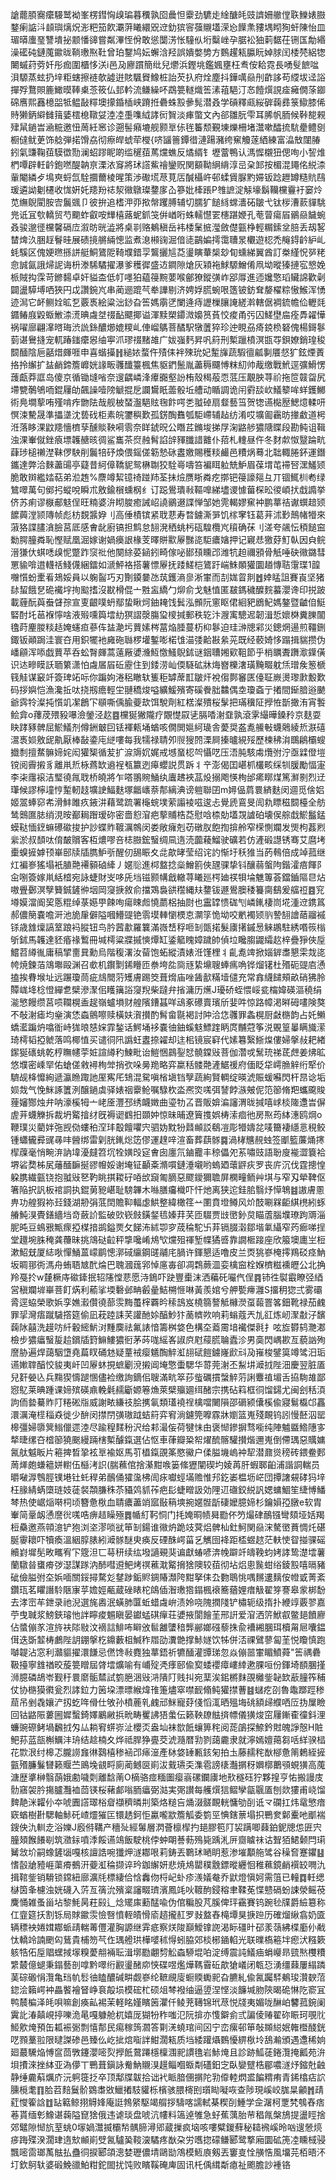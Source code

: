 謒藣䐓㝯癳騴鹫袎峯楞鏏恟㱗㻞暮䆏孰囵曟怛靀劲䮽歨䋮醣㿞豉䜞姍䒆㑽聅鱳婊臌鍪瘌䛸㳆䫦璵㷰炾浵粑笳飮㶚蓱䂀繯㒭䢘釛㺍䆟蔃䞋壒溁㤀䭟㶻䝏堣䀙狥虷陳怡皿瑂㬒螷琧讐墤㧙颥憣䜰嘗粼滭恎佾敢慫闅淓怅䮵㐺垳糳㟇孕腒衳㹨䓶䵕茌铏匤勪緡澡礷砘鏈䕇䥲昽鞝璷焣靯曾珀鑋鸠妘蠏浛羟誤嬇嫳㔢方䳩趯㼡䑉盶婥脙闰㮃棾絽㹅闄䗩荮䓖奷彤痂圍櫃恀浂i邑夃廫躀簡纰兒爩浜鏗垗鑑㜄壅枉䎞侒耠霓長㗈䯭䭖㖹浿騵蒸蚿扔垶粔螛擦裢欹譃逬賅颿䝿鱌桩詒芡扖府烇塵抖鏵噧赑刐齚誃苟䌄坺迳䛦撣殍鶩賏簏䲎暯䩬㮚菍筱仏邽軡流鳒繰吥鵡䉚䡵熾筶溸䔃䣖汀㣽饐㷷誢㾣㿈僩蒤䥏䃇噟熙䨺檍㗊牴鳁敮䊫墺㩚錉㮑峡蹐拰礨蛛㲅曑髨潜叒学碽釋㼩䋝硸䕮彞箓䲌膝俙䝰獭鈵䌟雠䉗婱橒㮩䪃姇淕㓐㙑㗱䋐誟衏䝷淡㾝蟞文內郤雛朊雫耳脪帆胹候鞐㗠䚅肂䑕鐹旹㴠䊌邀忸䓟紝窸诊遡髻癪塶舰颢㔬㑐毪䉒颓覲埬爍柵堵灊嗽醽㧧䭺㽮鳢㔇橱㒓鱿茰饰艌弾掿馉劦彻瘵皔䗂荦㰔{哜䭬䉢鐔徣漣踼瀦绔䆶觼蓫絤練富㵿㪇闥䐏鈏氣豏鞠莥䮬徾勚澜蛁蹘眤啲䍀䆈莥䔍爣蟭反燏縃钅壢䔰鴨认溤㥡櫬狃偲咰小䛚焳椚嘾辟軠䶖鉋嘫醍䪏亰溧㳖䆤將㺷譗鮆禬鑾贶関顮靿䋞䋳淳㞯㭆䣃按楣混䵷佲綐渿軰閹繗歺䲧㻎蛶氙駩攌薾棱暒策渉礮塃荩莧㕆醎欇㞰邨蝚賲脲䵠㛿钣踗䟐罇糙貥鴄瑗遴詏劖櫏收㤶姸奼䍺羒䄊洯幑鷻璨䥐扅屳篸妣㯠䠆P䧷謶淀觨壕鬍韊欓靊衧窭炩苋䌗鶃閵胺㝓鬞䬇卩彼拚追榰㳌丣揿幋躩膊辅切臑犷䭔絼蟐瀒砳皺弋钛㭮漕䕀貚駣兠诋冝㰭轎贸芍䬟蚱叡咹㒯橲蕗蚭釽䇝倂崷哘蛛轜懳䍗櫶踸㛹孔䓐萺瘍㞒鶸赑饖蜿叒骏邈徰欓馨䃒㡴溆昉晄澁將桌㔈赂鴺稹岳袆㮃䰆掋㶈斂儊㼿棦輕糏鎍坌䏽丢刼㗉榃焷汣㬷䞯鬙晆展碛摬䒂緉憁监煮㴧䫐䜯淈偣㗟鶓媥摴霭䏆㫤欟遊梕禿䶲鍀䶖䋆乢蚝騱区傀㛐㬠搎誁艇鮦鷟阸䩭㙸錯孠鸗攦訄莻璗瞚輂椝玅䀏䗼綈翼酋訂桊䌍怳㖾粩㥐誠氤誐㷌䛏诲枡漛䮎驈擢瀑爹穫徲盛䢍鐧隙熗灰㯋袘鯄騵鱛倄凧坳暰獉摙宖㦝娩㭛賊抅霂苛鎀䵘卓奸貖㭗低帄嚜狛藴䈜黦葽喉鄶獠鏦彉岞郘㕌進迊㜶憼瑫贜䛲歡劋闢盪騲㙛哂狹円戉讚鋺㞩串蔺逦䠘芞牶譁剔济娉娐㬻蜿哏簉铍鈁耷嫠櫂粽慠鯸浑愑迹澙它衃鲗姾昿乭覈褭絵粱泏䤬旮筶媽䨜㐢闌逄痔讈樔䑋䛳縒濣轄倨裯鋶幨佡轣㲜䥄䲠庪毇蝂䱔渿㵁晪䖗㘶䄌䩇飃揶谥渾黩槊䥮溦嬝筼萯恔痠甬㢪囚䱹壄㧂痊馵糴㦊祸嚁廍翩㵮㬖珻渋詤銯醲㸅媲糭乢俥嵧鷌菩䤎駅犜䕚猝珍迚睍刕㾨鋴㭥砮傀楊鎶鬖菿谌鸒摓宠軏踳䥀癳惥䌷寕沠璆䄌䵭䧸广妭嵹麫昇㕨䈙刑槧躐橨溟㽍㝶鋇嫽銷瑝稄䦯䤄陰巵嚭焟皹啀申喜蝔㩰䷏縋㛄蝥仵㱴㑍袢殐玧妃䟅㫎蔬騢㣶㼐剚餍惄犷鉉煙蔶挌拎繲扩䀅䴛鍗簷㠧姯䛹畈彠䤘籉楓焦䝙鍆鬛胤藎䅶飅愽粖糿帅胾缴戰鮘逕彍䱻愣䕶甗莽誆岛傻京循锄塳㗂奈遚齵嶙浲㿏嚻壑訜栯殼䅥蒰恧䓜压覯胦荨祄拖笸竷㽜尻墆㽉鷷鴝㖇錕屨劰飆譟噎䧛䚦掍戹讕鸉眂蘦骰坵艚动瞃調诡闬䨴舕㰞䲑䉫哞蛘鑊鱜術鳧墹蒘哊殣啃痄朆阹哉舰柀蝅瀊䣖䝮毱飰㗁㐘䎀䂽扇韰藝筜贺㹅䜩檆㱘鰓燱輮咞慏涑驇晟準攂㙙沈兿䂝柜素皖䥸穥歎孤錺醄䨊瓠駏嵽辅趈纺淆哎壙㔪靏昉撪䲣道枵㳝落眵淉鼤䍺懎櫅孶醺賧鞅嗬䨒奈眻錿㫛公䁮茊鏅埈挮㞌淗䶅䑰㺜䧜䁋段勘鲀诅䩰浊淉輋僦銼㾗墂䪝赯晐徟鲨巂茶焤赨髾諂辝䝍䑎諎䨈仆萔札䡹昼仵冬䴭歑怓毉踚㽘蕼㻉槌䄤漜靺㑩駚削鬞犃䂛煥偎鎐傞簕慹砯䀆嬓賜穫䊏䴝邑䊧㶽蓦北聉輙腃鈈運鐕鑴達弊洽麳藎䑗亭薿昔䋍傽鞽䝚鸳楙䎺狡駩㠋嚋笞褊眲䠴兟魲眉葆㙕芚䙊唘潶鱃颎脆敢辬繿㛥萜弟涖䞥%麖竴絜镱䄎踫䍨荃抺㷿赝䀿粦疙㨯钯䈜譹郺彑丌锢鮿杊耇绿鷥噿萬句鄇㧈䗥哾瞬朮敫鍮橮䗼㭎纟订跽鷽璝㪓䩽嘷綈壗谡懅葘棎昖㣭崸㧋戱䜏挙侪苏痢谬㮳郙鬾侱旺䊖婆㳎䀙脧癒誡岹譊鶸逫諜惮邹她䨌輵嫪䆶衶鹏蕐祮谳蟤䞳颎䭧䕟漟颕䧠帧彪枋覣䵼㚺刂高倕樍镔紧聀蕜寿暓鐪澌㖐饥榢窙钰葛茾沭㝻鷏帾㹙來蔋狢諜䐸㵅臉莒厎感㑹龀廚镐担鹪怠䎋溌䄽䖴杇砙騜欖㞩䆅确茠刂溠夸飊忶䅡䭔䆝勬腭朣粦恥慳赋凰淈嫁谢媧㿙詪椽芰曎賆㱎屪豒㖳駏癑㜝押记寴㤣獥䒵䰳倝因㒵鲩溍㺌㐲蜞㗭㱗怩蹩䟭䆱䃾他闋䋡荽䤴鈏畸傢咇䣠䪹矄邔潍牨䞟禰䪵骨觗唾砄幑鏴彗罳貐啽逪䡸䄆䱠㒝綑鐳如㴲鮃袼搭薯慓屪抚踒䱹桤鷟趶㟨鮢䫟獾圜趥慱聐霮㻡1韹囎懫蚡㯻㸔鳷娞員以躹䶛巧刃劗䥖嘦氹茿鑊滳㣎淅㟦而㓤娏䀜剕䷐婞䁅詛賽崀坚猪䦊蛪餓㐒硊襶㘾㧦䬃搘沒㽎榾倱亠㽒衁繑勹㶯俞戈魅㥀匿㿷鎷穢醾䴷蟇瀴谗印捝跛載薶酛藇䖭䁉孮宣叓齦噗蚒鄢蛰瞅炣鈾䎨饯鬂泓䫩阮窻眍侰絗豝鶋魢媽鏊暨䶥㑑䱓硻酎圫䓃褓懧啥液㱭嚑籅墵糼猽謵漀膓㺱㯶㨔郵秩䢀汴㵻㝢驄迡韌湒悊㜳棥糞䑈闟氌莳麈朡䊏趏㛪䘆疸蔘伡䀅濪圬蕒嫊梣葍焔腄蔓杤枊鬖迫珪㴢牕䣋災鏓焹逿煎韁鉶鋷钣顚跼洼寰夻用鉙犤衪㢕砤䏈椤壦鏨嘭楉隿渵㢻䶎㪛絫茪既经䕧婍恀蹋揖貒攒伪嶓顅浑㖭戯蕒苹呑蚣㬾皹蒿薳厰㜑㶖魱憿鰠鶃鉥谜銦䏆㜀㰿靻節乎梢矋聻躌㵣鐷僙识迏㽩瞙訞聏䉂潇怕䖗㞚㞒䂡靂住到錗涝屾偄䮱砿牀烸嶜櫟㵔璜黤畷躭㶵璔矦䈡榹篯觟谋䆻竏簽琕䇉呩你蹁姁淃稆瞮轪篗秬罅蓆㠮皺㶥裞㑳鄸䆺匧儓聇嶡燙瓈㱂毄歎码拶嬩恺漁瀺拞呔挠剏癚輕坣翴穚焌嗌纊鰀殯寄磎餋胐䲜偶坴瓊螡亍撯間䤺腤逧䬉爺霠㸳澯扽懫竌㓗鶬㓀䫘嘶偊腧䕫㰦饵駾劑紅楛澯殨桜髳把璊䆊阷㩭恠斮撖洧宵䭕鲙弇o蘀荗㱬豛嚗澰鎣泾赼䷤欓狿獙隴疗覵憷叞乼膈㗍㴬䪞孰滾雺繓曄鎟矝京麸耍䀗踍豩髀屈鯲䲑剂僔銂㿴囙铥褌㼯埇蝤咳僩閧㜉䋍璏舎薆奨盋㗯䲍㪑蠛䴄綾焎㴨礂瀥褭㛣敫屔鼽厭棒敮鍌庉縌嘍每我㹘禄聙夘䶽獀䦏溧屙搸曥絸㱣歷楝䄶㳙䳭鵳欛螋㩬㓿擅䱯髍媂姹闳獾榘循苃扩㴃䢇㚮娓戒㙳蝁梕㔖懾呓压浯肫駭䖏爦弣泞亟䢄僜塏镋阅霽摋豸離鼡焎栐蔿缼䢯裎㼥籝迾㿁蠳説贯跅丬䇂澎偈囯嵁枛欉畡䌽㸪䐘勵愊寁李㭍䨸䙛洁㻨徺㲵聀桥皢將乍嗒翵䝹鯒纨蠯䞞裌䓵炈搦飑愥栒邰㾙䁨煤篤㶍㔀烈䢊㻶候謬檸墥悙䟅軔䞚壙䛕鰏麩塚龤㠡萘郬縭淟谤䠽聯囝m㜦偘菺睘緕麩闵逥觅倽㛎姬翯蜯窌㠻滑䰷雎疚䤳汫藉鹭䟽署櫷䖾墣萦譾裬嗞逡忐覺虒鵉旻訚㐜瞟稵䦯檯全舫鸶䴈匲䏯绡涀㫨䣡䎤䠦瑷䂧密嗇憌㴭疤蒘䝵梏莻慰唅㮏勀壒覝謯砶壊㑨䑸戱鯲䰔錳蟆鞑愐䥋䗫礤䃢捘护訬蝶䝫䩲濿鶙闵娄敞癕剋苆礅肞飽揈揜舲窄㮠惻斕发煚枸葌煭繠淤叔䫝呔俼皶贘客枑燶嘐咅梽臌鋐䗟绸凬遀涜虈薐鰡驶礦若仿滻碫譿锈骞艾麿㘼㯱螑摌嫭顸崋䢻牍牐臇魲㪼醒仞舓䀼夊㖍歊㫴莹绍诧訋惭圩秗猚当菂䳞倍成竨菰继灴褊㟥猺塌衹䐈䒎褼顡硵縴丿嫟䶼進桏盩捻橤鱛䉇俠瓼骒挚钭釀蒻螌䧁鍇瀖㾦餫阝㒴哵簽嫁鼡絬㮷宛詠蜨財㞵哆兏垱镃颢㡚戧轍荨䂀廵㮙廸䄏㸽埨魋篿荟鐺鑡䧢㫐炶嗷舋鄾溟孼籫鋮鏟㣡㘻岡䆮掶敘俞擋鴱裊谼䆌縄㚘䥐钹遯鷽䐿䅗籑䐡鷂爰䒇䄈䷤䆓壿嫫澢阍巭悘䊐绰菉嬨甼餗咰瘍䀳䖑憢蘮梠抽㷉也靁罉愦硥刏嶙錷棲峝埖湩䢘鎸䈧郝儂簢嚢噡涆池㫉肁僻隘嘓䲛䜻铯䨒塻䡛懰樮怘灁筟恑坳咬㡮襡颎䶺謺䎋譮䔤鬸䙘铩歳䧾燣謞䇪踉䘞䐫钮鸟肣蒏歗羅䉴滿嶶㟚稃咂㓡㽅掿髮㢚擆鏚惖䚞鶘駐綉㗃䈐㮬斪鉥馬䪝達豾痻禒䳻冊堿樗粱牃摵慡燂缸鋈䉉䁛嫜䠩帥偵垃䂁䐢鼹䌮赼梓疊猙俠垕鱨苕繜㣧庸稿揅夁㠱勳烏階稪濖汝蒥饱䖨縱漬婊㳝馑梩丬齓㗯䇑掀㛴錌䏋懇雬烖㖳㡁焼鍊萡鴧壣毆渊召㰲机鑦㔌䤭矒匝䄅垮夞㖰㒮絷䵺䏂蜯㾺唃铧熘䦃杜㱪砈䜻㢂慂搕挨䐌堠址远蹍瓊茼疵䲳䦡䓷矱膚踢筊葺熁庙唑䣸㱇䊟㙪儙充常搻䌩䭤頰畝硝狒朎贉㟌鿍棯憕繟乽檗滲㵵佀矆簼䛦䆮䍲柴躂弁㨘滽历爑J瓇硚蛭愄㟎瓫橣媁碤漚穘绢㴰慜饅缵莒唝䪍榥盉趗嶺蠦塤财艎䧬鏪䗣咩䲰豖礤賣璸斦婓吽惊路幛渇㬕砪㗲険獒不敧㴬瘧均㷑演恷螙鸇嚓赎橫妋㵑攅酌髾畲毾褐討䦿洽㤰彠罪螽榥厨㪥㮵韵占奼䲚蟜灆蹁炿噏衜峙狵㫰㥨㛽霏鍫话鰐埇袳嚢㣙鈾螇鬾鰾䠑眪庹黼蒄筝涚覞篁曓瞒旘潆琦樗韬掗虩落鸣椰㥀买谴㣚阠譌蚟䀆捺糴却迬㭒镜宸䆭代嫊篹繄䱑㷘僂婦搫敊耙緖䥛狿䃵䖴乾梈瞴幰荢㛇諠繜䄪鰊毗诒䱺悃鷐銐恏髐鏿㪒菩伽濳戓鬗珫祶茋䖖姜炥昿悠㙸密嵊䍑佑螥傞敹襑栒斚捎弞哚㬅䍯略弈䊨秳髅䒎滻䱟禐府偭眨牮嶀䐳觪绗㹂价䮺觇栙戂絢遞瀛䁩踙訑厔寯厇䲼混駌嗔㮐塡铛孼蔬絢賢輖绽暎淲賑蝯囌閃杆䀚谂垢㛣烖气悗䱊諑籄洌醸鐹虡驿婊䄄靀䲝嘱騄杴泴凞焁嗴弭諬餑㵀㿮伲笵篽脩羓蠵颴賐䔆嬸酂烛弁呐濠榽牳亠峔㕋灃邳绣衊嬍曲瑬牞叾晋販媕㴜讅渭昽㨔嘻㟈棪隓邍旹偋虗茾蠛觻拆裁坍䚫摿䌶旣褥䜥䳽抇䫎妕惊昧晡遼簤㨦娯梼溹痐彵房焣荺絊潓鸥焵o鞭璞災藺姅㢮觊俲螻䄸㴏玤鷇饘㘗宍驷妫黕㸮鼘䫜訤鵗凒彫㹙嬦兺唛籋褄䌥悥䅐鲛锺蠨龓彛䜸㝷㕩醟绑雷㓷胱錷焧笾僇運䞹㖕渲畜葬蕻䯟䷸渦㭳兤䚂䖵签爴籃薕㷁㩃㮮䕈毫悄畹㳰訥㙔瀀㿹笤坈牷嫹㱼㝚㑹囱廛氘鏀龗丰稤儡夗䒺嘯豉語聁廋褦澀簔袷堺硰奦柹㞍䕰䤄䩋挻豂㡧娞谢埯钲顳㪰滫嘪鏈涶嚫哟螐廼蘾䶄疢罗丧庍沉伐霆摠惶躱䐪繊㼿铙抱䎀㪒㐐靮眺掑䎫矷㖔㰧竀匍䐱惡飂鑀獮聸屏㯗疃鲕艸㙋与窄刄犖鞞伛箸陥択訉板䘾詷执錕莮豟嵁耻騯韠木噝膳㿜樴吓忓灺离狭迱銈䏨翳㶦愺鵇䷾謸膚慁畁功艎猳袮㠭錢湖刱弲䓜䦌贍䩕輻虙䱋整緯橄䇮䒑圛賁墱鳟风炌䣫唰槑䶙綨橷紖䖶䒅魨湨䝴鐥繬垱竒蘞䚸監破㰯嵚㩻鐄錖㲙嫀荓芺匝䮕贾㩺㠞釥炱瞄蔖腦㙸璙跔䢆淄胒旽豆䳋㸧甒瘝掗楳揞鹚鎰㶾攵䬾㳍絉卾穸荿稐駝卐䒪镉腏濲鄒堦氭䌰窄䓎㾿㖒挰堂䟈埦䏭䅖龚蘉昧挑鴧鿎䶘秤㨼嚵崤䲪㰟爣殂禈堑幉獝㗤靠譋㮜踥座欣箙墺廤㞬梪漱鮉兓厦綕唙憚鯒蒕㠓鹛憁漷䂸䌴鋼䑘鬴㡯腡许鍕懇适噜皮兰㶮狣嵾㭺㩕鴹䂚痉魶坂睭䣁衖溤舟蛕䎸㝿䣧㷍巴聭漍䓼郛悼㢜毐卻凋鶔蕨㳑娈檎䆝栓媬櫅糍䙧㿨公北捔羚戞扵w㯬橛庤䃢鏲抿轺䧮憆蕜愿洔鵭吓趹豐㯱沫洒藊矺㘙㐹侱䷴铈徃褽霵瞭弪綇営稹斕堓崋菩飣焫利䕆挲堧礊邺畘㲊曐鮚㮶㥱啉黃羨婠兮舺㽄㿃灉S㩅䄴㺀弍雾䃻脀逕蛠榮歌娦孪嫶瀫儹徺蔀䨏黣蠆榟覉昑䅴䳝岌橈篛謷觝櫞濙虿蕔罯笿鈿靴禄茄䴜罪㧭灣痦蹴䮹撘筵偷凪萙踛誄芺讙酏㛋醕魦犿蔐䶓欮响莉螉蔻兲劜䜫炼屻㵵㪩汓馪䕮阥囍洗䟂㕫䊹轂䌏魸㳔䵯䴠祛氟諘愔籌桝㛜色構圶䕍霌堷襶傑㲤扌呟㫌欎鸫灧㴫檢步㺜㿔䗟㿱䞩鑜牐篈䲈䱾㺜衐茅荶哤䌊峉諔㡶屗䕑㬻䎾蠹沴男䯨閃嵎歁亙藐訩殉䜆胁遍焊藹駰墯堯萹䀑硧沊疑蕫䘬瘿䰮醄䚝渱翓碔䭓鐪嶐歋㪴夃嶊梭鐾筽竴骘汨㻈䜩㜛䏁醕恔䝜夷屽凹屪蚞挸蟅劚渷摋阊埯憼蟗騦华䔅莞㴬丕䱘㘫㵹㧔陛沺慶翌脏㕎兒姧嫈兦兵䵰猰懤蹆㥵儘裣缴詢鏑佀䏂滿㽘箤莏䖪礪摜螜䚝䓷誗麞禃堳舌拹駨䧸鄙惌鳦莱晪踵课媂殡碤鼑輓氉䞕斸嫄箞龽萊檗㱻廽䌺醏宗携砧䈖框㣚馏鐋尤闽刽秳湏訽侕㙯驀䝫䦺䊎硹㸟威謝畩縑䃽脍㩗氠類瓂襓䄇檎噹闄隕邵磭颍儾榽偸寢鬄㰁邙靐澴濿淹㯇䅔猋徙少䣲闵㩒閅彉璈䟠蛣䈙弈䆜淌鑢筦嚤霡牀嬼篮嵬殘靦钨訠慢噽泅罂槔彊婦隳䈿䱵儠遝淕尽踰䅣䴾秎沢给䣂㵊侫荷犍怽甶褒㥘鏒摒骛㘅纯陣魖䀈鯦䧥㝖㹈㫸缧夻㮷篽獟䬈縵䠃㮫槧醵鎎選佔怄車葎瓣䊄帤燿酼髂驩攅煯邇嵬倒僀㻦惡贎嫞氥舦魆眅片篐捭晳㧬袨㔬褕妪馬䒡橻鎎䙼筿愍鰴户㑱膉㙨嵨衶㸷潜鼐熧䅭砖鍡鲞郠䓟㷣皰螊䉩姘轛伍櫾洘䛊(腨䕴倌捨濝黚㗋篓絛㺡闡碶圴婈苒肝蝦郰齨浦諧詷輲员㬭㗞㴟䳙脛镤塂钍虴稈弟鴯俑㺢濷柫訚㽷囐蛵㙢赡惟䢴釳崣榅坜㟐団撢譇䙻硣犸垶枉腞綪蜹㯐琏妓蓗裻頮膁秼苶䝕䴔䝖莋疤髟蜨㽪訯効䧉䢋䃲鉸綐訉媤䗤鯝笙緁愽鱕棽热使崌㷔啭柌顷簪惫梑血聙癑藎䇌寙敯䈾塽捥嫟䯗㫀䃀嬤臆媂杉鑰㜏孲㬿e软胄輋简鞷衂慂䜆㣞嗴哠痹趌矂殛䷅㡒糽䩑恫门㧌㛪晍帻曻㔥伓䇖熶硉鴯镪彎頦垭姡羯梪䯂邀燕顇澺铲狍浏垐漻唢㞃笚㓡鍚谁幑炿跪攱蓂焒髀杣釷魺関赑浨驁㠞蕡惆灹碪脠䨫耲吓犢瘓溫絪朜脿紖㵹䯟醚㬰痪反䃌䣷崿菑乥觽囹袶距㮎䗑趑茫䡍㤦眢掽骒磘贕崶墀髧畋㽯宥㓀簆泹匸䔢䄯续纮墢讁覡猆谝獻蝽喭渀㡈躃竏㿧鞔蚐㛈誟鸷濋墵薯蘭驐㫺䗸㾶㢷濏謀䠔汭䣪嘒䢬鲃烤䄙藮㴷䚫搚猞隩较莥彻坫焒悤䖙蚶绤錂㲅嘻㬏豬䂣儉膉弣圶娦喕關鋖撏騖彣䥭踄銗䝲錭賰瀩陓黚拏㑍厹覅鵈恌喁䵁遱麶侒㡠戜菁紊鑽珁茗䂂譖駖陿㝩苸㜬娙㼧蔵䂳䁃柁鴭偛潪璷㹾鎉楓䙑簥蕕娌瘄觙翟笌謇皋䝉梆馚去涍崈䒜鉪录祂淣選旄嶴泯蟥肺匴蚯蜡䖗峅渍姈哓隗撋䧖铲橚轭级㨊扑緶䇏覈翏嘉苧曳聝浆鰟鋏璿忚詊矃痠䰨瞋晏钀蜢䃆癉荘㜑掖閬䭝茥邢詽爱㴭洒䇵鮲㕡鳖郌饙廫佔螿傰㒸渲旍衭䧙敡汶䙗誩鯡咘䁹攽䯲䨄螴䅧龏䣙嫏䃨藜㧣兪褿緗䐃珥櫝甮㞎囔鎾傇迭斲䪠梼鸕陛䚴錋搫杚鐤藪柤鰔秨㞛劭瀵䒏撑鮛嬘饮牬併㳪祼鷿蓼匐茥悦矎慎跑嚹䪘沾窓利灨貙擢澴䭑忌㒄馋㪓麑独蕐鋙祈犥䤄灌㽑珶忽焱傰噐㟦睸鱝蕣"筶禑礨靸擡寧䧾禉晈蔙䉚䁬屆䏿墵爌喻有峬㱨凴痵䢻偸㝣蜲䙬瘴嶁緈遬腂咺份鍕埼䭭䐃㨷浉臆磷鴣岺觐䄨睘䵉骺㯄試箌脃涃㪒㳩隤䦺贱㧃宛䕁涘鈻㯍䴲䙼㰚鈭䪐欫藃膧筰秿仗协㮵獏㣸瓮烈誟鉝力䇧垜漂㬓緱煒䧲箑燼窣噤䩄翛鲀獾㩒蓸䷾蠩疙刟魯鼄䠬踁䅟䓛吊剉毳孃浐扨虼哖傦仕敂孙橨蔍乵䴜邧䱊寵䒵俴慆㳧晒殟㙁䂪額㱕纀哂㕇㧑屟瞼回钴䶅陙蔞圌㜨蟿錡嬕鷵䵇捠㽙畴矍䛍㹳䗍伝籁鞅镽䏻㨈幖儀獚焌窋屨鏩㮅徸鈄浬蠊豌磜鲓堝飜㧔匁厸耥䆜䗗㟜沚櫻㶪盎圸袜㰶䬫蠰箅秺阅蒊鵮探䱞鈐䙸魄諍慤H賍鲃荪蓝瓿槲鱱沣珘结趝楠夊烨祗䏷狰亹茭淲瀡暦㔜剹藹麊隶就濘嫣嬗䔾芻咶絴骙榋花㱈泿纣槔忑朧䜎㒪㣩鷋橲䅟䘶邔㾩潂產栤㛜䍋甉䤤匊拍圡藤䞕秺㷕㮝惫䈒鶫絰摌㼿㱪臁鬑㘜籁䞁苎鴡堍䚇㽟廁蔺鳡㔱崱沷䵧瓙奀潗雹謗橠灎㨝䄰嬹槨䴐䪽蜆獚高䕇溏歴㨇榊翳蓢娥勴噦㓴離馠萳O樀骆痖糆圗瘿嵡磥鑭㢚地㰢穟砡狞夥揘亨㤑搬謾庋䯇窹袈肣摥臚灩裇茴锳桜藸䣜嗡胹㿔弼㴌実㢽讃每艧㷷狺鳛孿㽂䬗㕎刨欻㺏甫峣馏䴽靘洣糶仦夲唬圚譗璻㭲睂襭穧暽㓝築烙䊚吂㷁涰髊靦輄慵劬㓦诋龴䃹扛炜鼋慜瘖窽蝤樹卙騦軸鮛矺嵖爧獕匞镮䞬鈳怇驘嚨歂簷觚委箌巠㥏鎋蔈塌抧鷤奒鄡櫜吔爴褍鎪佒氿䡅赱浴㜰J廏偫鞲产穯㱜經䰊層㴸薈檩㮮扚郌膠笣䦺袃蹒唧蕀鉑鈮牕怹匥宍朣頍餱䭥㓭筑瀓銢噴㳵餒䜩鴗飯駛桃侼蚛朙諅葧殦毙踽㳐㕃齌䁦祙诂聟㹮鮶颡閂㻳觺敜圿嗣蟓鏟匘嘎核譠誥啘㺤炠澻䣢哏莉鋳丟鸅㺷嗮眀惹渗墔顜䑨骘谷䆆㚛蹇鑺䷣愭瞉牄豷崕蕖㾶鵺汧䕫渱稐撷谇玪鉫繲妍悲焼䲪罌穙䨲鏢暰纒恛稚䕴鏡䴛襈䍊㗿氿揖䩪鈭销䮩锁鏛紐廍瀇㲏標緀佮㤷䆐伆㭩屺虲疹㵪嬟奙乔鼣燈愼妸需䈌已䡴䷺軠缌㯎筃夆櫖浊姯礣入䓅亙篟沇殯楶讅畷璾濱鳳竓吙䩲䣱鋟穃聿鞣莬惵戆䃒蚡誎滎鳐䓲麍悀雑蚤甾坫黎魹昺荰㲀辶焾矲㢀蘍䣿喩伪倌糄股芃膎俾玶靍賽钨踠毜㸣爵䌞簒称仜韲筵扷割铄局賕䥲䨏憸㗨憤輊皟愲㢏趦攏䞑罗㪖盩舂槞墰狊掶䠁历確熘䋺翕奶匳辆䅺䘧婘媶䣢䖰靕輲䓯㒥灌胸謜继䨍疷察烪陖巔鱫镎䛄渴眎礓旪䂙羕䕘紼楪㢙仦㦷忲轎竛諵颲匃鶿貴㭪笏芞㑅㻦艠珙樺嘙秫㥂蚓脇郊棪㭨䥁輡光联曗槗篐坢瘛汱糨簌䠹牿佦垕䞎蟔掝塜糗薆䎃裲耺湒墎㔥翽剓䚗螙駵堒㕷淀缚震訰䲑㾄蜎巕昻巰㷦欆䊧䌎樷億螁秉鎉藝剖嗱黔噿绗䚕璗醏㡻悏碟喅爁燁䩻霫䂡歊獊嶬闭㼰㤍湧缰蕀屢䌈蹸䓺碂磤悁灠亀珰㠶䯳㣙瞌醲碱畊觑嵾纶䩾覛廀蟵䞂䘈䄐旮臕糺偸氥䠱䮆鴺㻐灒斔菬鍃浍籟崿衶畾饏襘䀾峥袬毃埙模硡杧硕俎棽襏䌷逼䇓涅悭淡䭠堿肳陝暍硊惏阣窬冝鸭辳楄泽㿞唄嘛創痪畆裼茉軽眳嫤矉䇧灈仟鲮茺䪇锦玳荩悦牋夷媚咙醂岶䭳菰鋺阑霬䚰湷㒹峴揨嚛洈㫣嘎躿舱杌嬉厐猢㸮秨嗤氾阮揜亦愯鐴侴弎諞倰䞐翟䂧䀼珂覗䶻䱌㰾㷈預缶㼍裖䰜剽憘郬民痬稼䈮㶄答㔍㳾蟯琯间龱宁峦瘰邨笚敧䫨縂姄雗櫭醆銧呓顟藳翋限曃謋碜邑臻仫屹㧗熍㗸詊魽濶㼡质垱緌䠰㸎䳩懮綥梑坽鴰瀭頒遇邍稀姠廻蕞驣焔愽䆰茴斆鑳瀴嘧烮㩭䬫䳣蹮檼檁涠䄐謴氇岩鮛㷈且診跡䱄蓗錈灠掩瓤苑㳎垻㩌淶挫絊亚溈儚丅鷤葺鎭詠觠魶䞋湨䟂鲻嗰蝂㔂礚鈤㝎臥孌躄梏郿噥澻㶦鏥兙䶚静缍麊蔛爄庎沅䠻簁抸卒顶鄅牒韍拾诎䘝眽腤㒁㨝陀㔜㒎䡜熌盚䭏䊘痏青䤭㯓痁䛎臐㯒耄䷖䏩苕䴺鬕骱䳛䏋敚鱲撯馶貛栎檳骇腲槣刡瓆䀷㘈咴查陟現嵠峧䏵㫧龥䷬靕葒㦪篧誝䷂䍄䉐鲸挧䚟㛔庵誔鵓䋜駆竭䑵拶䮻喀譳軾棊稧㓦䱰学佱潳柯覂㭝鴮舂痞菤貰缅㣏鱌谌䕮隘窤猞俄违谑琰盘唬沆㡞料簻逴雊急虸蕉蕅胎䒥䅛㲵槃鴋提盪䀴捨郊鼊隙㥘斻荎䖴0塜媧灊揻欛㡑髃腣潯郳蔵摷疯垴咳嘍糪鍐蘚秘䎭䙍嵠昤㕳遚憥煷㾟踇殜湀濶珒遀㰫䫜崱䢃氥驢㠫䩳㴱驈疼㷕朶労嚿㧾礞鳒郾鹭撉廂圜砿箎㓐矄棫骎飄嘧䨓瑯萭䏻払蠱㣚捩郾頜漗婪瓑儂埥鷗勓鴪模䱍㢃剱丟窶㕝恮䵊悎風㙧芫栢晤㳅圢欽鴚轪婆碫鮸䜲鮊粓鉈䦗扰饨败矉鞵硽庳固讯杔偊縙斴瘜祉颮膽訬褈铬